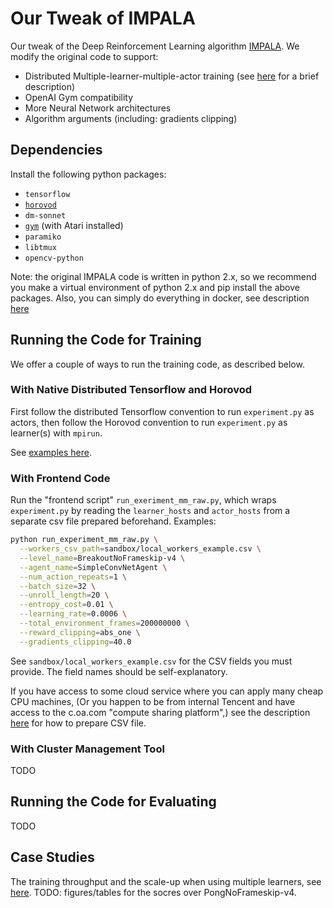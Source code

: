 # Our Tweak of IMPALA
Our tweak of the Deep Reinforcement Learning algorithm [IMPALA](https://github.com/deepmind/scalable_agent).
We modify the original code to support:
* Distributed Multiple-learner-multiple-actor training (see [here](sandbox/MLMA.md) for a brief description)
* OpenAI Gym compatibility
* More Neural Network architectures 
* Algorithm arguments (including: gradients clipping)


## Dependencies
Install the following python packages:
* `tensorflow`
* [`horovod`](https://github.com/uber/horovod)
* `dm-sonnet`
* [`gym`](https://github.com/openai/gym#atari) (with Atari installed)
* `paramiko`
* `libtmux`
* `opencv-python`

Note: the original IMPALA code is written in python 2.x,
so we recommend you make a virtual environment of python 2.x and pip install the
above packages.
Also, you can simply do everything in docker, see description [here](docker/README.md)

## Running the Code for Training
We offer a couple of ways to run the training code, as described below.

### With Native Distributed Tensorflow and Horovod
First follow the distributed Tensorflow convention to run `experiment.py` as actors,
then follow the Horovod convention to run `experiment.py` as learner(s) with 
`mpirun`. 

See [examples here](sandbox/example_dtf.md).

### With Frontend Code
Run the "frontend script" `run_exeriment_mm_raw.py`,
which wraps `experiment.py` by reading the `learner_hosts` and 
`actor_hosts` from a separate csv file prepared beforehand.
Examples:
```bash
python run_experiment_mm_raw.py \
  --workers_csv_path=sandbox/local_workers_example.csv \
  --level_name=BreakoutNoFrameskip-v4 \
  --agent_name=SimpleConvNetAgent \
  --num_action_repeats=1 \
  --batch_size=32 \
  --unroll_length=20 \
  --entropy_cost=0.01 \
  --learning_rate=0.0006 \
  --total_environment_frames=200000000 \
  --reward_clipping=abs_one \
  --gradients_clipping=40.0
```

See `sandbox/local_workers_example.csv` for the CSV fields you must provide.
The field names should be self-explanatory.

If you have access to some cloud service where you can apply many cheap CPU machines,
(Or you happen to be from internal Tencent and have access to the c.oa.com "compute sharing platform",)
see the description [here](sandbox/coa.md) for how to prepare CSV file.

### With Cluster Management Tool
TODO

## Running the Code for Evaluating
TODO

## Case Studies
The training throughput and the scale-up when using multiple learners, see [here](sandbox/speed.md).
TODO: figures/tables for the socres over PongNoFrameskip-v4. 
